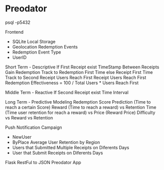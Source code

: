 # Preodator


psql -p5432

Frontend
  - SQLite Local Storage
  - Geolocation Redemption Events
  - Redemption Event Type
  - UserID

Short Term - Descriptive
If First Receipt exist
  TimeStamp Between Receipts
  Gain Redemption
  Track to Redemption First Time
else
  Receipt First Time
  Track to Second Receipt
Users Reach First Receipt
Users Reach First Redemption
Effectiveness = 100 / Total Users * Users Reach First

Middle Term - Reactive
If Second Receipt exist
  Time Interval


Long Term - Predictive Modeling
Redemption Score Prediction (Time to reach a certain Score)
Reward (Time to reach a reward) vs
Retention Time (Time user retention for reach a reward) vs Price (Reward Price)
Difficulty vs Reward vs Retention


Push Notification Campaign
  - NewUser
  - ByPlace
Average User Retention by Region
  - Users that Submitted Multiple Receipts on Diferents Days
  - User that Submit Receipts on Diferents Days

Flask RestFul to JSON
Preodator App
